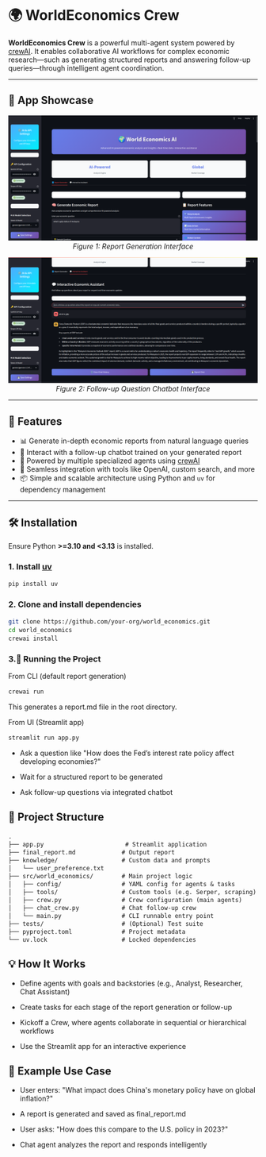 # 🌍 WorldEconomics Crew

**WorldEconomics Crew** is a powerful multi-agent system powered by [crewAI](https://crewai.com). It enables collaborative AI workflows for complex economic research—such as generating structured reports and answering follow-up queries—through intelligent agent coordination.

---

## 📸 App Showcase

<p align="center">
  <img src="app_ui.png" alt="Report Generation UI"/>
  <em>Figure 1: Report Generation Interface</em>
</p>

<p align="center">
  <img src="app_chat.png" alt="Follow-up Chat Interface" />
  <em>Figure 2: Follow-up Question Chatbot Interface</em>
</p>

---

## 🚀 Features

- 📊 Generate in-depth economic reports from natural language queries
- 💬 Interact with a follow-up chatbot trained on your generated report
- 🤖 Powered by multiple specialized agents using [crewAI](https://crewai.com)
- 🧠 Seamless integration with tools like OpenAI, custom search, and more
- 📦 Simple and scalable architecture using Python and `uv` for dependency management

---

## 🛠️ Installation

Ensure Python **>=3.10 and <3.13** is installed.

### 1. Install [uv](https://docs.astral.sh/uv/)

```bash
pip install uv
```

### 2. Clone and install dependencies

```bash
git clone https://github.com/your-org/world_economics.git
cd world_economics
crewai install
```

### 3.🧪 Running the Project

From CLI (default report generation)

```bash
crewai run
```

This generates a report.md file in the root directory.

From UI (Streamlit app)

```bash
streamlit run app.py
```

- Ask a question like "How does the Fed’s interest rate policy affect developing economies?"

- Wait for a structured report to be generated

- Ask follow-up questions via integrated chatbot

## 🧱 Project Structure

```
.
├── app.py                       # Streamlit application
├── final_report.md             # Output report
├── knowledge/                  # Custom data and prompts
│   └── user_preference.txt
├── src/world_economics/        # Main project logic
│   ├── config/                 # YAML config for agents & tasks
│   ├── tools/                  # Custom tools (e.g. Serper, scraping)
│   ├── crew.py                 # Crew configuration (main agents)
│   ├── chat_crew.py            # Chat follow-up crew
│   └── main.py                 # CLI runnable entry point
├── tests/                      # (Optional) Test suite
├── pyproject.toml              # Project metadata
└── uv.lock                     # Locked dependencies
```

## 💡 How It Works

- Define agents with goals and backstories (e.g., Analyst, Researcher, Chat Assistant)

- Create tasks for each stage of the report generation or follow-up

- Kickoff a Crew, where agents collaborate in sequential or hierarchical workflows

- Use the Streamlit app for an interactive experience

## 📘 Example Use Case

- User enters: "What impact does China's monetary policy have on global inflation?"

- A report is generated and saved as final_report.md

- User asks: "How does this compare to the U.S. policy in 2023?"

- Chat agent analyzes the report and responds intelligently
